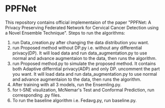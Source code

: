 # PPFNet
This repository contains official implementaion of the paper "PPFNet: A Privacy Preserving Federated Network for Cervical Cancer Detection using a Novel Ensemble Technique".
Steps to run the algorithms:
1) run Data_creation.py after changing the data distribution you want.
2) run Proposed method without DP.py i.e. without any differential privacy(DP). It will load data and run data_augmentation.py to use normal and advance augmentaion to the data, then runs the algorithm.
3) run Proposed method.py to simulate the proposed method. It contains both Adaptive differntial privacy(ADP) and only DP. uncomment the part you want.  It will load data and run data_augmentation.py to use normal and advance augmentaion to the data, then runs the algorithm.
4) After training with all 3 models, run the Ensemling.py.
5) for t-SNE visulization, McNemar's Test and Conformal Prediction, run corresponding .py files.
6) To run the baseline algorithm i.e. Fedavg.py, run baseline.py. 
